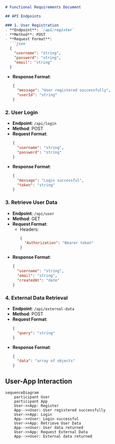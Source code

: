 ```markdown
# Functional Requirements Document

## API Endpoints

### 1. User Registration
- **Endpoint**: `/api/register`
- **Method**: POST
- **Request Format**: 
  ```json
  {
    "username": "string",
    "password": "string",
    "email": "string"
  }
  ```
- **Response Format**: 
  ```json
  {
    "message": "User registered successfully",
    "userId": "string"
  }
  ```

### 2. User Login
- **Endpoint**: `/api/login`
- **Method**: POST
- **Request Format**: 
  ```json
  {
    "username": "string",
    "password": "string"
  }
  ```
- **Response Format**: 
  ```json
  {
    "message": "Login successful",
    "token": "string"
  }
  ```

### 3. Retrieve User Data
- **Endpoint**: `/api/user`
- **Method**: GET
- **Request Format**: 
  - Headers: 
    ```json
    {
      "Authorization": "Bearer token"
    }
    ```
- **Response Format**: 
  ```json
  {
    "username": "string",
    "email": "string",
    "createdAt": "date"
  }
  ```

### 4. External Data Retrieval
- **Endpoint**: `/api/external-data`
- **Method**: POST
- **Request Format**: 
  ```json
  {
    "query": "string"
  }
  ```
- **Response Format**: 
  ```json
  {
    "data": "array of objects"
  }
  ```

## User-App Interaction

```mermaid
sequenceDiagram
    participant User
    participant App
    User->>App: Register
    App-->>User: User registered successfully
    User->>App: Login
    App-->>User: Login successful
    User->>App: Retrieve User Data
    App-->>User: User data returned
    User->>App: Request External Data
    App-->>User: External data returned
```
```